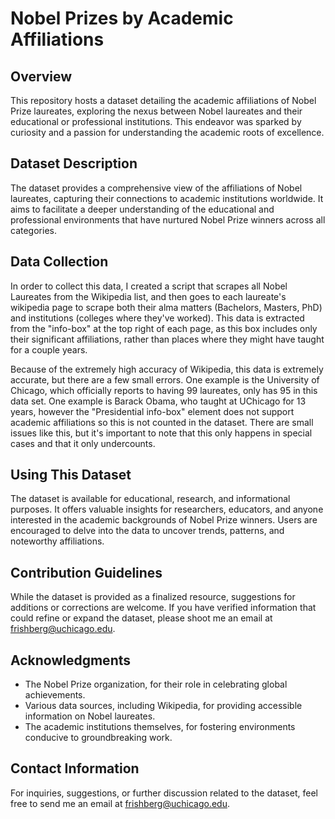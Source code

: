 # Nobel Prizes by Academic Affiliations 

## Overview

This repository hosts a dataset detailing the academic affiliations of Nobel Prize laureates, exploring the nexus between Nobel laureates and their educational or professional institutions. This endeavor was sparked by curiosity and a passion for understanding the academic roots of excellence.

## Dataset Description

The dataset provides a comprehensive view of the affiliations of Nobel laureates, capturing their connections to academic institutions worldwide. It aims to facilitate a deeper understanding of the educational and professional environments that have nurtured Nobel Prize winners across all categories.

## Data Collection

In order to collect this data, I created a script that scrapes all Nobel Laureates from the Wikipedia list, and then goes to each laureate's wikipedia page to scrape both their alma matters (Bachelors, Masters, PhD) and institutions (colleges where they've worked).  This data is extracted from the "info-box" at the top right of each page, as this box includes only their significant affiliations, rather than places where they might have taught for a couple years.

Because of the extremely high accuracy of Wikipedia, this data is extremely accurate, but there are a few small errors.  One example is the University of Chicago, which officially reports to having 99 laureates, only has 95 in this data set.  One example is Barack Obama, who taught at UChicago for 13 years, however the "Presidential info-box" element does not support academic affiliations so this is not counted in the dataset.  There are small issues like this, but it's important to note that this only happens in special cases and that it only undercounts.

## Using This Dataset

The dataset is available for educational, research, and informational purposes. It offers valuable insights for researchers, educators, and anyone interested in the academic backgrounds of Nobel Prize winners. Users are encouraged to delve into the data to uncover trends, patterns, and noteworthy affiliations.

## Contribution Guidelines

While the dataset is provided as a finalized resource, suggestions for additions or corrections are welcome. If you have verified information that could refine or expand the dataset, please shoot me an email at frishberg@uchicago.edu.

## Acknowledgments

- The Nobel Prize organization, for their role in celebrating global achievements.
- Various data sources, including Wikipedia, for providing accessible information on Nobel laureates.
- The academic institutions themselves, for fostering environments conducive to groundbreaking work.

## Contact Information

For inquiries, suggestions, or further discussion related to the dataset, feel free to send me an email at frishberg@uchicago.edu.
